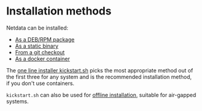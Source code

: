 # Installation methods

Netdata can be installed:

- [As a DEB/RPM package](/packaging/installer/methods/packages.md)
- [As a static binary](/packaging/makeself/README.md)
- [From a git checkout](/packaging/installer/methods/manual.md)
- [As a docker container](/packaging/docker/README.md)

The [one line installer kickstart.sh](/packaging/installer/methods/kickstart.md)
picks the most appropriate method out of the first three for any system
and is the recommended installation method, if you don't use containers.

`kickstart.sh` can also be used for [offline installation](/packaging/installer/methods/offline.md), suitable for air-gapped systems.
